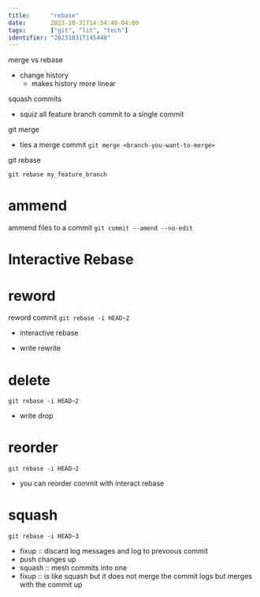 ```yaml
---
title:      "rebase"
date:       2023-10-31T14:54:40-04:00
tags:       ["git", "lit", "tech"]
identifier: "20231031T145440"
---
```


merge vs rebase
* change history
  - makes history more linear

squash commits
- squiz all feature branch commit to a single commit

git merge
- ties a merge commit
`git merge <branch-you-want-to-merge>`


git rebase

`git rebase my_feature_branch`


# ammend #
ammend files to a commit
`git commit --amend --no-edit`

Interactive Rebase
==================

# reword # 
reword commit
`git rebase -i HEAD~2`
- interactive rebase
* write rewrite

# delete #
`git rebase -i HEAD~2`
- write drop

# reorder #
`git rebase -i HEAD~2`
- you can reorder commit with interact rebase

# squash #
`git rebase -i HEAD~3`
- fixup :: discard log messages and log to prevoous commit
- push changes up
- squash :: mesh commits into one
- fixup :: is like squash but it does not merge the commit logs but merges with the commit up
